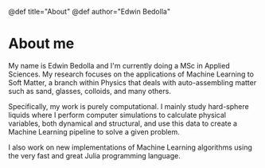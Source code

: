 @def title="About"
@def author="Edwin Bedolla"

# About me

My name is Edwin Bedolla and I'm currently doing a MSc in Applied Sciences.
My research focuses on the applications of Machine Learning to Soft Matter, a
branch within Physics that deals with auto-assembling matter such as sand, glasses,
colloids, and many others.

Specifically, my work is purely computational. I mainly study hard-sphere liquids
where I perform computer simulations to calculate physical variables, both dynamical and structural,
and use this data to create a Machine Learning pipeline to solve a given problem.

I also work on new implementations of Machine Learning algorithms using the very fast and
great Julia programming language.